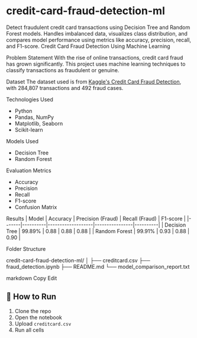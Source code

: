 # credit-card-fraud-detection-ml
Detect fraudulent credit card transactions using Decision Tree and Random Forest models. Handles imbalanced data, visualizes class distribution, and compares model performance using metrics like accuracy, precision, recall, and F1-score.
Credit Card Fraud Detection Using Machine Learning

Problem Statement
With the rise of online transactions, credit card fraud has grown significantly. This project uses machine learning techniques to classify transactions as fraudulent or genuine.

Dataset
The dataset used is from [Kaggle's Credit Card Fraud Detection](https://www.kaggle.com/mlg-ulb/creditcardfraud), with 284,807 transactions and 492 fraud cases.

Technologies Used
- Python
- Pandas, NumPy
- Matplotlib, Seaborn
- Scikit-learn

 Models Used
- Decision Tree
- Random Forest

 Evaluation Metrics
- Accuracy
- Precision
- Recall
- F1-score
- Confusion Matrix

Results
| Model | Accuracy | Precision (Fraud) | Recall (Fraud) | F1-score |
|-------|----------|-------------------|----------------|----------|
| Decision Tree | 99.89% | 0.88 | 0.88 | 0.88 |
| Random Forest | 99.91% | 0.93 | 0.88 | 0.90 |

 Folder Structure


 credit-card-fraud-detection-ml/
│
├── creditcard.csv
├── fraud_detection.ipynb
├── README.md
└── model_comparison_report.txt

markdown
Copy
Edit

## 🚀 How to Run
1. Clone the repo
2. Open the notebook
3. Upload `creditcard.csv`
4. Run all cells
